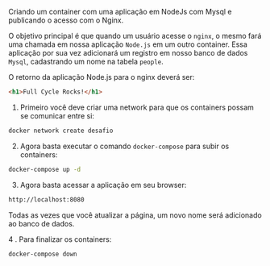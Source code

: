 Criando um container com uma aplicação em NodeJs com Mysql e publicando o acesso com o Nginx. 

O objetivo principal é que quando um usuário acesse o `nginx`, o mesmo fará uma chamada em nossa aplicação `Node.js` em um outro container. Essa aplicação por sua vez adicionará um registro em nosso banco de dados `Mysql`, cadastrando um nome na tabela `people`.

O retorno da aplicação Node.js para o nginx deverá ser:

```html
<h1>Full Cycle Rocks!</h1>
```
           
1. Primeiro você deve criar uma network para que os containers possam se comunicar entre si:

```bash
docker network create desafio
```

2. Agora basta executar o comando `docker-compose` para subir os containers:

```bash
docker-compose up -d
```

3. Agora basta acessar a aplicação em seu browser:

```bash
http://localhost:8080
```

Todas as vezes que você atualizar a página, um novo nome será adicionado ao banco de dados. 

4 . Para finalizar os containers:

```bash
docker-compose down
```